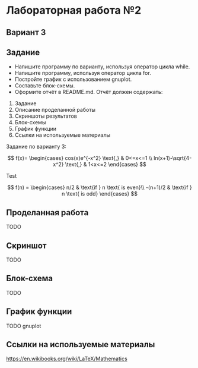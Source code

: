 # Лабораторная работа №2
## Вариант 3
## Задание
- Напишите программу по варианту, используя оператор цикла while.
- Напишите программу, используя оператор цикла for.
- Постройте график с использованием gnuplot.
- Составьте блок-схемы.
- Оформите отчёт в README.md. Отчёт должен содержать:
1. Задание
2. Описание проделанной работы
3. Скриншоты результатов
4. Блок-схемы
5. График функции
6. Ссылки на используемые материалы

Задание по варианту 3:

$$
f(x)=
  \begin{cases}
    cos(x)e^{-x^2} \text{,}       & 0<=x<=1 \\
    ln(x+1)-\sqrt{4-x^2} \text{,} & 1<x<=2
  \end{cases}
$$

Test

$$
f(n) =
  \begin{cases}
    n/2       & \text{if } n \text{ is even}\\
    -(n+1)/2  & \text{if } n \text{ is odd}
  \end{cases}
$$
## Проделанная работа
TODO
## Скриншот
TODO
## Блок-схема
TODO
## График функции
TODO gnuplot
## Ссылки на используемые материалы
https://en.wikibooks.org/wiki/LaTeX/Mathematics
